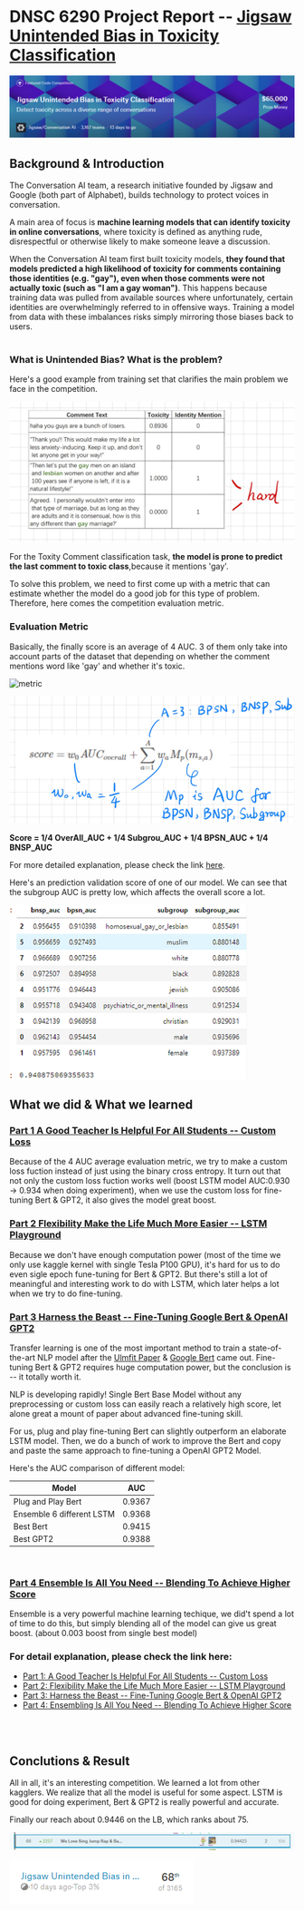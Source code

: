 # DNSC 6290 Project Report -- [Jigsaw Unintended Bias in Toxicity Classification](https://www.kaggle.com/c/jigsaw-unintended-bias-in-toxicity-classification)


![competition icon](https://github.com/WaitingLi/Kaggle-Jigsaw-Unintended-Bias-in-Toxicity-Classification/blob/master/Pictures/Competition_Title.png)



## Background & Introduction

The Conversation AI team, a research initiative founded by Jigsaw and Google (both part of Alphabet), builds technology to protect voices in conversation. 

A main area of focus is **machine learning models that can identify toxicity in online conversations**, where toxicity is defined as anything rude, disrespectful or otherwise likely to make someone leave a discussion.

When the Conversation AI team first built toxicity models, **they found that models predicted a high likelihood of toxicity for comments containing those identities (e.g. "gay"), even when those comments were not actually toxic (such as "I am a gay woman")**. This happens because training data was pulled from available sources where unfortunately, certain identities are overwhelmingly referred to in offensive ways. Training a model from data with these imbalances risks simply mirroring those biases back to users.
<br/>
<br/>

### What is Unintended Bias? What is the problem? 

Here's a good example from training set that clarifies the main problem we face in the competition.

![why hard](https://github.com/WaitingLi/Kaggle-Jigsaw-Unintended-Bias-in-Toxicity-Classification/blob/master/Pictures/why_hard.png)

For the Toxity Comment classification task, **the model is prone to predict the last comment to toxic class**,because it mentions 'gay'.

To solve this problem, we need to first come up with a metric that can estimate  whether the model do a good job for this type of problem. Therefore, here comes the competition evaluation metric.
<br/>

### Evaluation Metric

Basically, the finally score is an average of 4 AUC. 3 of them only take into account parts of the dataset that depending on whether the comment mentions word like 'gay' and whether it's toxic.

![metric](https://github.comWaitingLi/Kaggle-Jigsaw-Unintended-Bias-in-Toxicity-Classification/blob/master/Pictures/metric.png)

![metric2](https://github.com/WaitingLi/Kaggle-Jigsaw-Unintended-Bias-in-Toxicity-Classification/blob/master/Pictures/metric2.png)

**Score = 1/4 OverAll_AUC + 1/4 Subgrou_AUC + 1/4 BPSN_AUC + 1/4 BNSP_AUC**

For more detailed explanation, please check the link [here](https://www.kaggle.com/c/jigsaw-unintended-bias-in-toxicity-classification/overview/evaluation).




Here's an prediction validation score of one of our model. We can see that the subgroup AUC is pretty low, which affects the overall score a lot.


![metric3](https://github.com/WaitingLi/Kaggle-Jigsaw-Unintended-Bias-in-Toxicity-Classification/blob/master/Pictures/metric3.png)




## What we did & What we learned

### [Part 1  A Good Teacher Is Helpful For All Students -- Custom Loss](https://nbviewer.jupyter.org/github/WaitingLi/Kaggle-Jigsaw-Unintended-Bias-in-Toxicity-Classification/blob/master/Custom_Loss.ipynb)

Because of the 4 AUC average evaluation metric, we try to make a custom loss fuction instead of just using the binary cross entropy. It turn out that not only the custom loss fuction works well (boost LSTM model AUC:0.930 -> 0.934 when doing experiment), when we use the custom loss for fine-tuning Bert & GPT2, it also gives the model great boost.
<br/>

### [Part 2  Flexibility Make the Life Much More Easier -- LSTM Playground](https://nbviewer.jupyter.org/github/WaitingLi/Kaggle-Jigsaw-Unintended-Bias-in-Toxicity-Classification/blob/master/LSTM_Playground.ipynb) 

Because we don't have enough computation power (most of the time we only use kaggle kernel with single Tesla P100 GPU), it's hard for us to do even sigle epoch fune-tuning for Bert & GPT2.
But there's still a lot of meaningful and interesting work to do with LSTM, which later helps a lot when we try to do fine-tuning.
<br/>

###  [Part 3  Harness the Beast -- Fine-Tuning Google Bert & OpenAI GPT2](https://nbviewer.jupyter.org/github/WaitingLi/Kaggle-Jigsaw-Unintended-Bias-in-Toxicity-Classification/blob/master/Harness_the_Beast.ipynb) 

Transfer learning is one of the most important method to train a state-of-the-art NLP model after the [Ulmfit Paper](https://arxiv.org/abs/1801.06146) & [Google Bert](https://github.com/google-research/bert) came out.
Fine-tuning Bert & GPT2 requires huge computation power, but the conclusion is -- it totally worth it.

NLP is developing rapidly!  Single Bert Base Model without any preprocessing or custom loss can easily reach a relatively high score, let alone great a mount of paper about advanced fine-tuning skill. 

For us, plug and play fine-tuning Bert can slightly outperform an elaborate LSTM model. Then, we do a bunch of work to improve the Bert and copy and paste the same approach to fine-tuning a OpenAI GPT2 Model.

Here's the AUC comparison of different model:

|Model|AUC|
|---|---|
|Plug and Play Bert|0.9367|
|Ensemble 6 different LSTM|0.9368|
|Best Bert|0.9415|
|Best GPT2|0.9388|
<br/>

### [Part 4  Ensemble Is All You Need -- Blending To Achieve Higher Score](https://nbviewer.jupyter.org/github/WaitingLi/Kaggle-Jigsaw-Unintended-Bias-in-Toxicity-Classification/blob/master/Final_Blending.ipynb)

Ensemble is a very powerful machine learning techique, we did't spend a lot of time to do this, but simply blending all of the model can give us great boost. (about 0.003 boost from single best model)

### For detail explanation, please check the link here:

* [ Part 1: A Good Teacher Is Helpful For All Students -- Custom Loss](https://nbviewer.jupyter.org/github/WaitingLi/Kaggle-Jigsaw-Unintended-Bias-in-Toxicity-Classification/blob/master/Custom_Loss.ipynb) 
* [ Part 2: Flexibility Make the Life Much More Easier -- LSTM Playground](https://nbviewer.jupyter.org/github/WaitingLi/Kaggle-Jigsaw-Unintended-Bias-in-Toxicity-Classification/blob/master/LSTM_Playground.ipynb) 
* [ Part 3: Harness the Beast -- Fine-Tuning Google Bert & OpenAI GPT2](https://nbviewer.jupyter.org/github/WaitingLi/Kaggle-Jigsaw-Unintended-Bias-in-Toxicity-Classification/blob/master/Harness_the_Beast.ipynb) 
* [ Part 4: Ensembling Is All You Need -- Blending To Achieve Higher Score](https://nbviewer.jupyter.org/github/WaitingLi/Kaggle-Jigsaw-Unintended-Bias-in-Toxicity-Classification/blob/master/Final_Blending.ipynb)
<br/>
<br/>

##  Conclutions & Result
All in all, it's an interesting competition. We learned a lot from other kagglers. We realize that all the model is useful for some aspect. LSTM is good for doing experiment, Bert & GPT2 is really powerful and accurate. 

Finally our reach about 0.9446 on the LB, which ranks about 75.

![score 1](https://github.com/WaitingLi/Kaggle-Jigsaw-Unintended-Bias-in-Toxicity-Classification/blob/master/Pictures/Score.png)

![score 2](https://github.com/WaitingLi/Kaggle-Jigsaw-Unintended-Bias-in-Toxicity-Classification/blob/master/Pictures/groupscore.png)
